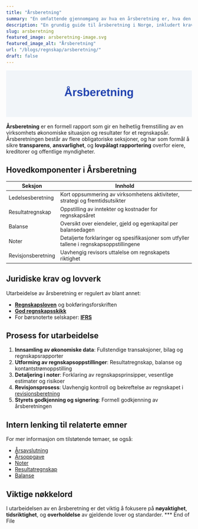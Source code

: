 ```yaml
---
title: "Årsberetning"
summary: "En omfattende gjennomgang av hva en årsberetning er, hva den skal inneholde, juridiske krav og praktiske tips for utarbeidelse av årsberetningen i Norge."
description: "En grundig guide til årsberetning i Norge, inkludert krav, struktur, innhold og beste praksis for utarbeidelse av årsberetningen i norske regnskaper."
slug: arsberetning
featured_image: arsberetning-image.svg
featured_image_alt: "Årsberetning"
url: "/blogs/regnskap/arsberetning/"
draft: false
---
```


![Årsberetning Oversikt](arsberetning-image.svg)

**Årsberetning** er en formell rapport som gir en helhetlig fremstilling av en virksomhets økonomiske situasjon og resultater for et regnskapsår. Årsberetningen består av flere obligatoriske seksjoner, og har som formål å sikre **transparens**, **ansvarlighet**, og **lovpålagt rapportering** overfor eiere, kreditorer og offentlige myndigheter.

## Hovedkomponenter i Årsberetning

| Seksjon               | Innhold                                                                                 |
| --------------------- | --------------------------------------------------------------------------------------- |
| Ledelsesberetning     | Kort oppsummering av virksomhetens aktiviteter, strategi og fremtidsutsikter            |
| Resultatregnskap      | Oppstilling av inntekter og kostnader for regnskapsåret                                  |
| Balanse               | Oversikt over eiendeler, gjeld og egenkapital per balansedagen                          |
| Noter                 | Detaljerte forklaringer og spesifikasjoner som utfyller tallene i regnskapsoppstillingene |
| Revisjonsberetning    | Uavhengig revisors uttalelse om regnskapets riktighet                                   |

## Juridiske krav og lovverk

Utarbeidelse av årsberetning er regulert av blant annet:

* **[Regnskapsloven](/blogs/regnskap/hva-er-aksjeloven "Hva er Aksjeloven? Regulering av Norsk Regnskap")** og bokføringsforskriften
* **[God regnskapsskikk](/blogs/regnskap/god-regnskapsskikk "God Regnskapsskikk - Prinsipper og Standarder i Norge")**
* For børsnoterte selskaper: **[IFRS](/blogs/regnskap/hva-er-ifrs "Hva er IFRS? Komplett Guide til IFRS")**

## Prosess for utarbeidelse

1. **Innsamling av økonomiske data**: Fullstendige transaksjoner, bilag og regnskapsrapporter
2. **Utforming av regnskapsoppstillinger**: Resultatregnskap, balanse og kontantstrømoppstilling
3. **Detaljering i noter**: Forklaring av regnskapsprinsipper, vesentlige estimater og risikoer
4. **Revisjonsprosess**: Uavhengig kontroll og bekreftelse av regnskapet i [revisjonsberetning](/blogs/regnskap/hva-er-revisjonsberetning "Hva er Revisjonsberetning? Guide til Revisjonsberetning i Norge")
5. **Styrets godkjenning og signering**: Formell godkjenning av årsberetningen

## Intern lenking til relaterte emner

For mer informasjon om tilstøtende temaer, se også:

* [Årsavslutning](/blogs/regnskap/hva-er-aarsavslutning "Hva er Årsavslutning? Komplett Guide til Årsavslutning")
* [Årsoppgave](/blogs/regnskap/hva-er-aarsoppgave "Hva er Årsoppgave? Guide til Årsoppgave")
* [Noter](/blogs/regnskap/noter "Noter i regnskap")
* [Resultatregnskap](/blogs/regnskap/hva-er-driftsregnskap "Hva er Driftsregnskap? Guide til Driftsregnskap")
* [Balanse](/blogs/regnskap/hva-er-balanse "Hva er Balanse? Guide til Balanseregnskap")

## Viktige nøkkelord

I utarbeidelsen av en årsberetning er det viktig å fokusere på **nøyaktighet**, **tidsriktighet**, og **overholdelse** av gjeldende lover og standarder.
*** End of File
